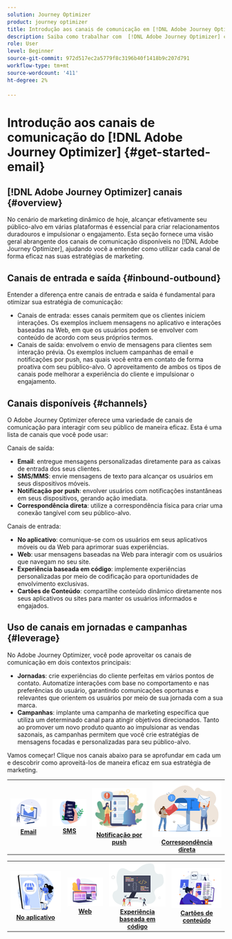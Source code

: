 ```yaml
---
solution: Journey Optimizer
product: journey optimizer
title: Introdução aos canais de comunicação em [!DNL Adobe Journey Optimizer]
description: Saiba como trabalhar com  [!DNL Adobe Journey Optimizer] canais de comunicação.
role: User
level: Beginner
source-git-commit: 972d517ec2a5779f8c3196b40f1418b9c207d791
workflow-type: tm+mt
source-wordcount: '411'
ht-degree: 2%

---
```



# Introdução aos canais de comunicação do [!DNL Adobe Journey Optimizer] {#get-started-email}

## [!DNL Adobe Journey Optimizer] canais {#overview}

No cenário de marketing dinâmico de hoje, alcançar efetivamente seu público-alvo em várias plataformas é essencial para criar relacionamentos duradouros e impulsionar o engajamento. Esta seção fornece uma visão geral abrangente dos canais de comunicação disponíveis no [!DNL Adobe Journey Optimizer], ajudando você a entender como utilizar cada canal de forma eficaz nas suas estratégias de marketing.

## Canais de entrada e saída {#inbound-outbound}

Entender a diferença entre canais de entrada e saída é fundamental para otimizar sua estratégia de comunicação:
* Canais de entrada: esses canais permitem que os clientes iniciem interações. Os exemplos incluem mensagens no aplicativo e interações baseadas na Web, em que os usuários podem se envolver com conteúdo de acordo com seus próprios termos.
* Canais de saída: envolvem o envio de mensagens para clientes sem interação prévia. Os exemplos incluem campanhas de email e notificações por push, nas quais você entra em contato de forma proativa com seu público-alvo.
O aproveitamento de ambos os tipos de canais pode melhorar a experiência do cliente e impulsionar o engajamento.

## Canais disponíveis {#channels}

O Adobe Journey Optimizer oferece uma variedade de canais de comunicação para interagir com seu público de maneira eficaz. Esta é uma lista de canais que você pode usar:

Canais de saída:

* **Email**: entregue mensagens personalizadas diretamente para as caixas de entrada dos seus clientes.
* **SMS/MMS**: envie mensagens de texto para alcançar os usuários em seus dispositivos móveis.
* **Notificação por push**: envolver usuários com notificações instantâneas em seus dispositivos, gerando ação imediata.
* **Correspondência direta**: utilize a correspondência física para criar uma conexão tangível com seu público-alvo.

Canais de entrada:

* **No aplicativo**: comunique-se com os usuários em seus aplicativos móveis ou da Web para aprimorar suas experiências.
* **Web**: usar mensagens baseadas na Web para interagir com os usuários que navegam no seu site.
* **Experiência baseada em código**: implemente experiências personalizadas por meio de codificação para oportunidades de envolvimento exclusivas.
* **Cartões de Conteúdo**: compartilhe conteúdo dinâmico diretamente nos seus aplicativos ou sites para manter os usuários informados e engajados.

## Uso de canais em jornadas e campanhas {#leverage}

No Adobe Journey Optimizer, você pode aproveitar os canais de comunicação em dois contextos principais:

* **Jornadas**: crie experiências do cliente perfeitas em vários pontos de contato. Automatize interações com base no comportamento e nas preferências do usuário, garantindo comunicações oportunas e relevantes que orientem os usuários por meio de sua jornada com a sua marca.
* **Campanhas**: implante uma campanha de marketing específica que utiliza um determinado canal para atingir objetivos direcionados. Tanto ao promover um novo produto quanto ao impulsionar as vendas sazonais, as campanhas permitem que você crie estratégias de mensagens focadas e personalizadas para seu público-alvo.

Vamos começar! Clique nos canais abaixo para se aprofundar em cada um e descobrir como aproveitá-los de maneira eficaz em sua estratégia de marketing.

<table style="table-layout:fixed"><tr style="border: 0;">
<td><a href="../email/get-started-email.md"><img alt="email" src="assets/do-not-localize/email.png"></a>
<div align="center"><a href="../email/get-started-email.md"><strong>Email</strong></a></div></td>
<td><a href="../sms/get-started-sms.md"><img alt="sms" src="assets/do-not-localize/sms.png"></a>
<div align="center"><a href="../sms/get-started-sms.md"><strong>SMS</strong></a></div></td>
<td><a href="../push/get-started-push.md"><img alt="push" src="assets/do-not-localize/push.png"></a>
<div align="center"><a href="../push/get-started-push.md"><strong>Notificação por push</strong></a></div></td>
<td><a href="../direct-mail/get-started-direct-mail.md"><img alt="correspondência direta" src="assets/do-not-localize/direct-mail.jpg"></a>
<div align="center"><a href="../direct-mail/get-started-direct-mail.md"><strong>Correspondência direta</strong></a></div></td>
</tr></table>

<table style="table-layout:fixed"><tr style="border: 0;">
<td><a href="../in-app/get-started-in-app.md"><img alt="no aplicativo" src="assets/do-not-localize/inapp.jpg"></a>
<div align="center"><a href="../in-app/get-started-in-app.md"><strong>No aplicativo</strong></a></div></td>
<td><a href="../web/get-started-web.md"><img alt="web" src="assets/do-not-localize/web.jpg"></a>
<div align="center"><a href="../web/get-started-web.md"><strong>Web</strong></a></div></td>
<td><a href="../code-based/get-started-code-based.md"><img alt="experiência baseada em código" src="assets/do-not-localize/code.png"></a>
<div align="center"><a href="../code-based/get-started-code-based.md"><strong>Experiência baseada em código</strong></a></div></td>
<td><a href="../content-card/get-started-content-card.md"><img alt="cartões de conteúdo" src="assets/do-not-localize/cards.png"></a>
<div align="center"><a href="../content-card/get-started-content-card.md"><strong>Cartões de conteúdo</strong></a></div></td>
</tr></table>
